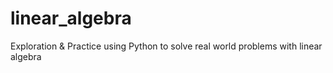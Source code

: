 # linear_algebra
Exploration &amp; Practice using Python to solve real world problems with linear algebra
